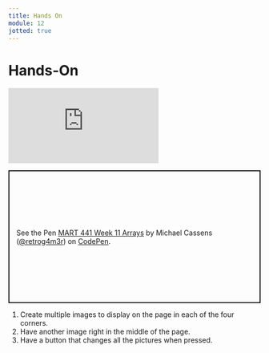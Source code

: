 ```yaml
---
title: Hands On
module: 12
jotted: true
---
```


# Hands-On

<div class="embed-responsive embed-responsive-16by9"><iframe class="embed-responsive-item" src="https://www.youtube.com/embed/kSHKNdTrY8Q" frameborder="0" allowfullscreen></iframe></div>

<p class="codepen" data-height="265" data-theme-id="light" data-default-tab="js,result" data-user="retrog4m3r" data-slug-hash="wvobajM" style="height: 265px; box-sizing: border-box; display: flex; align-items: center; justify-content: center; border: 2px solid; margin: 1em 0; padding: 1em;" data-pen-title="MART 441 Week 11 Arrays">
  <span>See the Pen <a href="https://codepen.io/retrog4m3r/pen/wvobajM">
  MART 441 Week 11 Arrays</a> by Michael Cassens (<a href="https://codepen.io/retrog4m3r">@retrog4m3r</a>)
  on <a href="https://codepen.io">CodePen</a>.</span>
</p>
<script async src="https://cpwebassets.codepen.io/assets/embed/ei.js"></script>

1. Create multiple images to display on the page in each of the four corners.
2. Have another image right in the middle of the page.
3. Have a button that changes all the pictures when pressed.